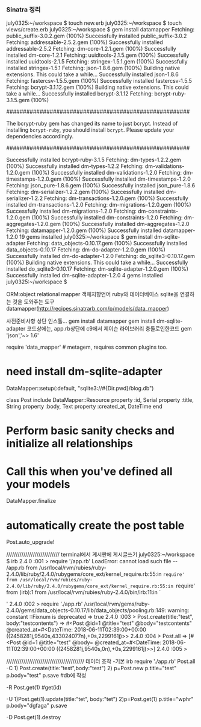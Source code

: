 ### Sinatra 정리


july0325:~/workspace $ touch new.erb
july0325:~/workspace $ touch views/create.erb
july0325:~/workspace $ gem install datamapper
Fetching: public_suffix-3.0.2.gem (100%)
Successfully installed public_suffix-3.0.2
Fetching: addressable-2.5.2.gem (100%)
Successfully installed addressable-2.5.2
Fetching: dm-core-1.2.1.gem (100%)
Successfully installed dm-core-1.2.1
Fetching: uuidtools-2.1.5.gem (100%)
Successfully installed uuidtools-2.1.5
Fetching: stringex-1.5.1.gem (100%)
Successfully installed stringex-1.5.1
Fetching: json-1.8.6.gem (100%)
Building native extensions.  This could take a while...
Successfully installed json-1.8.6
Fetching: fastercsv-1.5.5.gem (100%)
Successfully installed fastercsv-1.5.5
Fetching: bcrypt-3.1.12.gem (100%)
Building native extensions.  This could take a while...
Successfully installed bcrypt-3.1.12
Fetching: bcrypt-ruby-3.1.5.gem (100%)

#######################################################

The bcrypt-ruby gem has changed its name to just bcrypt.  Instead of
installing `bcrypt-ruby`, you should install `bcrypt`.  Please update your
dependencies accordingly.

#######################################################

Successfully installed bcrypt-ruby-3.1.5
Fetching: dm-types-1.2.2.gem (100%)
Successfully installed dm-types-1.2.2
Fetching: dm-validations-1.2.0.gem (100%)
Successfully installed dm-validations-1.2.0
Fetching: dm-timestamps-1.2.0.gem (100%)
Successfully installed dm-timestamps-1.2.0
Fetching: json_pure-1.8.6.gem (100%)
Successfully installed json_pure-1.8.6
Fetching: dm-serializer-1.2.2.gem (100%)
Successfully installed dm-serializer-1.2.2
Fetching: dm-transactions-1.2.0.gem (100%)
Successfully installed dm-transactions-1.2.0
Fetching: dm-migrations-1.2.0.gem (100%)
Successfully installed dm-migrations-1.2.0
Fetching: dm-constraints-1.2.0.gem (100%)
Successfully installed dm-constraints-1.2.0
Fetching: dm-aggregates-1.2.0.gem (100%)
Successfully installed dm-aggregates-1.2.0
Fetching: datamapper-1.2.0.gem (100%)
Successfully installed datamapper-1.2.0
19 gems installed
july0325:~/workspace $ gem install dm-sqlite-adapter
Fetching: data_objects-0.10.17.gem (100%)
Successfully installed data_objects-0.10.17
Fetching: dm-do-adapter-1.2.0.gem (100%)
Successfully installed dm-do-adapter-1.2.0
Fetching: do_sqlite3-0.10.17.gem (100%)
Building native extensions.  This could take a while...
Successfully installed do_sqlite3-0.10.17
Fetching: dm-sqlite-adapter-1.2.0.gem (100%)
Successfully installed dm-sqlite-adapter-1.2.0
4 gems installed
july0325:~/workspace $ 


ORM:object relational mapper
객체지향언어 ruby와 데이터베이스 sqlite을 연결하는 것을 도와주는 도구
datamapper(http://recipes.sinatrarb.com/p/models/data_mapper)

사전준비사항
상단 인스톨...
gem install datamapper
gem install dm-sqlite-adapter
코드상에는,
app.rb상단에 c9에서 제이슨 라이브러리 충돌로인한코드
gem 'json','~> 1.6'

require 'data_mapper' # metagem, requires common plugins too.

# need install dm-sqlite-adapter
DataMapper::setup(:default, "sqlite3://#{Dir.pwd}/blog.db")

class Post
  include DataMapper::Resource
  property :id, Serial
  property :title, String
  property :body, Text
  property :created_at, DateTime
end

# Perform basic sanity checks and initialize all relationships
# Call this when you've defined all your models
DataMapper.finalize

# automatically create the post table
Post.auto_upgrade!

////////////////////////////
terminal에서 게시판에 게시글쓰기
july0325:~/workspace $ irb
2.4.0 :001 > require '/app.rb'
LoadError: cannot load such file -- /app.rb
        from /usr/local/rvm/rubies/ruby-2.4.0/lib/ruby/2.4.0/rubygems/core_ext/kernel_require.rb:55:in `require'
        from /usr/local/rvm/rubies/ruby-2.4.0/lib/ruby/2.4.0/rubygems/core_ext/kernel_require.rb:55:in `require'
        from (irb):1
        from /usr/local/rvm/rubies/ruby-2.4.0/bin/irb:11:in `<main>'
2.4.0 :002 > require './app.rb'
/usr/local/rvm/gems/ruby-2.4.0/gems/data_objects-0.10.17/lib/data_objects/pooling.rb:149: warning: constant ::Fixnum is deprecated
 => true 
2.4.0 :003 > Post.create(title:"test", body:"testcontents")
 => #<Post @id=1 @title="test" @body="testcontents" @created_at=#<DateTime: 2018-06-11T02:39:00+00:00 ((2458281j,9540s,433024077n),+0s,2299161j)>> 
2.4.0 :004 > Post.all
 => [#<Post @id=1 @title="test" @body=<not loaded> @created_at=#<DateTime: 2018-06-11T02:39:00+00:00 ((2458281j,9540s,0n),+0s,2299161j)>>] 
2.4.0 :005 > 


/////////////////////////////////////////
데이터 조작
-기본
irb
require './app.rb'
Post.all
-C
1)
Post.create(title:"test",body:"test") 
2)
p=Post.new
p.title="test"
p.body="test"
p.save #db에 작성


-R
Post.get(1) #get(id)

-U
1)Post.get(1).update(title:"tet", body:"tet")
2)p=Post.get(1)
p.title="wphr"
p.body="dgfaga"
p.save


-D
Post.get(1).destroy